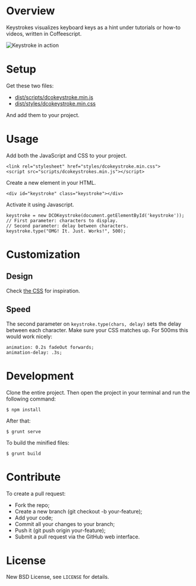 # Overview

Keystrokes visualizes keyboard keys as a hint under tutorials or how-to videos, written in Coffeescript. 

![Keystroke in action](https://raw.github.com/DangerCove/Keystroke/master/screenshots/OMG.gif)

# Setup

Get these two files:

* [dist/scripts/dcokeystroke.min.js](https://raw.github.com/DangerCove/Keystroke/master/dist/scripts/dcokeystroke.min.js)
* [dist/styles/dcokeystroke.min.css](https://raw.github.com/DangerCove/Keystroke/master/dist/styles/dcokeystroke.min.css)

And add them to your project.

# Usage

Add both the JavaScript and CSS to your project.

    <link rel="stylesheet" href="styles/dcokeystroke.min.css">
    <script src="scripts/dcokeystrokes.min.js"></script>

Create a new element in your HTML.

    <div id="keystroke" class="keystroke"></div>

Activate it using Javascript.

    keystroke = new DCOKeystroke(document.getElementById('keystroke'));
    // First parameter: characters to display.
    // Second parameter: delay between characters.
    keystroke.type("OMG! It. Just. Works!", 500);

# Customization

## Design

Check [the CSS](https://raw.github.com/DangerCove/Keystroke/master/app/_scss/dcokeystroke.scss) for inspiration.

## Speed

The second parameter on `keystroke.type(chars, delay)` sets the delay between each character. Make sure your CSS matches up. For 500ms this would work nicely:

    animation: 0.2s fadeOut forwards;
    animation-delay: .3s;

# Development

Clone the entire project. Then open the project in your terminal and run the following command:

    $ npm install

After that:

    $ grunt serve

To build the minified files:

    $ grunt build

# Contribute

To create a pull request:

* Fork the repo;
* Create a new branch (git checkout -b your-feature);
* Add your code;
* Commit all your changes to your branch;
* Push it (git push origin your-feature);
* Submit a pull request via the GitHub web interface.

# License

New BSD License, see `LICENSE` for details.
